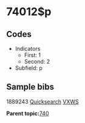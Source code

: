 # 74012$p

## Codes

-   Indicators
    -   First: 1
    -   Second: 2
-   Subfield: p

## Sample bibs

1889243 [Quicksearch](https://search.library.yale.edu/catalog/1889243) [VXWS](http://prodorbis.library.yale.edu:7014/vxws/GetHoldingsService?bibId=1889243)

**Parent topic:**[740](../../tags/740/740.md)

